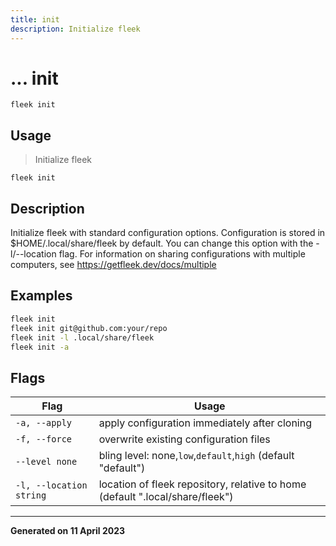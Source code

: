 ```yaml
---
title: init
description: Initialize fleek
---
```


# ... init
`fleek init`

## Usage
> Initialize fleek

```shell
fleek init
```

## Description


Initialize fleek with standard configuration options.
Configuration is stored in $HOME/.local/share/fleek by default. You can change this option with the -l/--location flag.
For information on sharing configurations with multiple computers, see https://getfleek.dev/docs/multiple


## Examples

```bash
fleek init
fleek init git@github.com:your/repo
fleek init -l .local/share/fleek
fleek init -a

```

## Flags
|Flag|Usage|
|----|-----|
|`-a, --apply`|apply configuration immediately after cloning|
|`-f, --force`|overwrite existing configuration files|
|`--level none`|bling level: none,`low`,`default`,`high` (default "default")|
|`-l, --location string`|location of fleek repository, relative to home (default ".local/share/fleek")|


---
**Generated on 11 April 2023**

